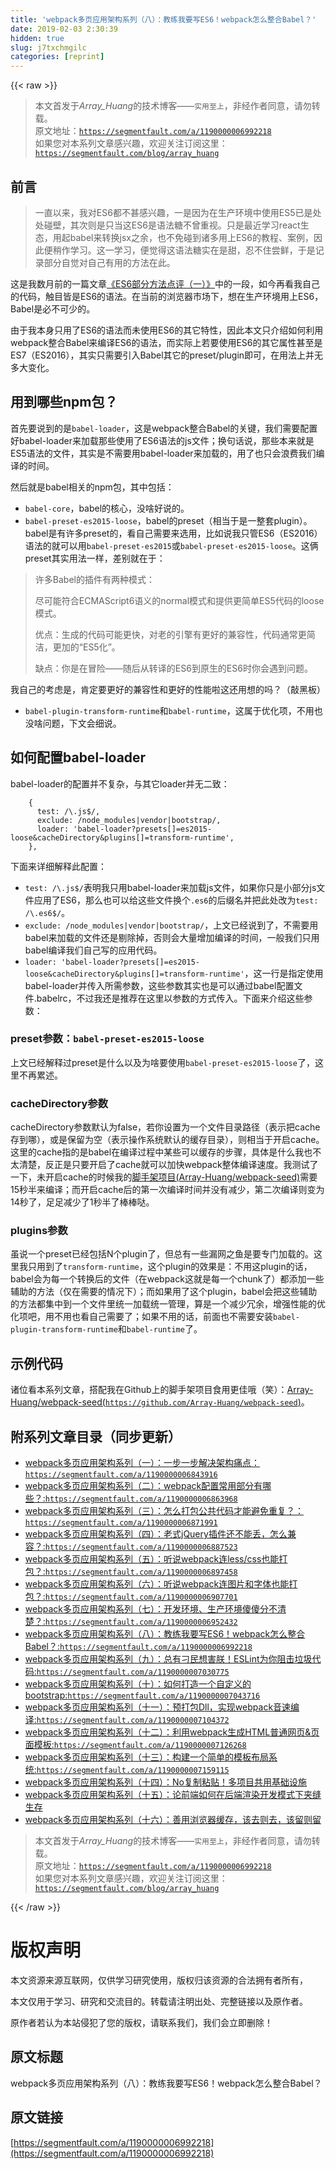 ```yaml
---
title: 'webpack多页应用架构系列（八）：教练我要写ES6！webpack怎么整合Babel？' 
date: 2019-02-03 2:30:39
hidden: true
slug: j7txchmgilc
categories: [reprint]
---
```


{{< raw >}}

                    
<blockquote>本文首发于<em>Array_Huang</em>的技术博客——<code>实用至上</code>，非经作者同意，请勿转载。<br>原文地址：<a href="https://segmentfault.com/a/1190000006992218"><code>https://segmentfault.com/a/1190000006992218</code></a><br>如果您对本系列文章感兴趣，欢迎关注订阅这里：<a href="https://segmentfault.com/blog/array_huang" target="_blank"><code>https://segmentfault.com/blog/array_huang</code></a>
</blockquote>
<h2 id="articleHeader0">前言</h2>
<blockquote>一直以来，我对ES6都不甚感兴趣，一是因为在生产环境中使用ES5已是处处碰壁，其次则是只当这ES6是语法糖不曾重视。只是最近学习react生态，用起babel来转换jsx之余，也不免碰到诸多用上ES6的教程、案例，因此便稍作学习。这一学习，便觉得这语法糖实在是甜，忍不住尝鲜，于是记录部分自觉对自己有用的方法在此。</blockquote>
<p>这是我数月前的一篇文章<a href="https://segmentfault.com/a/1190000005042668">《ES6部分方法点评（一）》</a>中的一段，如今再看我自己的代码，触目皆是ES6的语法。在当前的浏览器市场下，想在生产环境用上ES6，Babel是必不可少的。</p>
<p>由于我本身只用了ES6的语法而未使用ES6的其它特性，因此本文只介绍如何利用webpack整合Babel来编译ES6的语法，而实际上若要使用ES6的其它属性甚至是ES7（ES2016），其实只需要引入Babel其它的preset/plugin即可，在用法上并无多大变化。</p>
<h2 id="articleHeader1">用到哪些npm包？</h2>
<p>首先要说到的是<code>babel-loader</code>，这是webpack整合Babel的关键，我们需要配置好babel-loader来加载那些使用了ES6语法的js文件；换句话说，那些本来就是ES5语法的文件，其实是不需要用babel-loader来加载的，用了也只会浪费我们编译的时间。</p>
<p>然后就是babel相关的npm包，其中包括：</p>
<ul>
<li>
<code>babel-core</code>，babel的核心，没啥好说的。</li>
<li>
<code>babel-preset-es2015-loose</code>，babel的preset（相当于是一整套plugin）。babel是有许多preset的，看自己需要来选用，比如说我只管ES6（ES2016）语法的就可以用<code>babel-preset-es2015</code>或<code>babel-preset-es2015-loose</code>。这俩preset其实用法一样，差别就在于：</li>
</ul>
<blockquote>许多Babel的插件有两种模式：<p>尽可能符合ECMAScript6语义的normal模式和提供更简单ES5代码的loose模式。</p>
<p>优点：生成的代码可能更快，对老的引擎有更好的兼容性，代码通常更简洁，更加的“ES5化”。</p>
<p>缺点：你是在冒险——随后从转译的ES6到原生的ES6时你会遇到问题。</p>
</blockquote>
<p>我自己的考虑是，肯定要更好的兼容性和更好的性能啦这还用想的吗？（敲黑板）</p>
<ul><li>
<code>babel-plugin-transform-runtime</code>和<code>babel-runtime</code>，这属于优化项，不用也没啥问题，下文会细说。</li></ul>
<h2 id="articleHeader2">如何配置babel-loader</h2>
<p>babel-loader的配置并不复杂，与其它loader并无二致：</p>
<div class="widget-codetool" style="display:none;">
      <div class="widget-codetool--inner">
      <span class="selectCode code-tool" data-toggle="tooltip" data-placement="top" title="" data-original-title="全选"></span>
      <span type="button" class="copyCode code-tool" data-toggle="tooltip" data-placement="top" data-clipboard-text="    {
      test: /\.js$/,
      exclude: /node_modules|vendor|bootstrap/,
      loader: 'babel-loader?presets[]=es2015-loose&amp;cacheDirectory&amp;plugins[]=transform-runtime',
    }," title="" data-original-title="复制"></span>
      <span type="button" class="saveToNote code-tool" data-toggle="tooltip" data-placement="top" title="" data-original-title="放进笔记"></span>
      </div>
      </div><pre class="javascript hljs"><code class="javascript">    {
      <span class="hljs-attr">test</span>: <span class="hljs-regexp">/\.js$/</span>,
      <span class="hljs-attr">exclude</span>: <span class="hljs-regexp">/node_modules|vendor|bootstrap/</span>,
      <span class="hljs-attr">loader</span>: <span class="hljs-string">'babel-loader?presets[]=es2015-loose&amp;cacheDirectory&amp;plugins[]=transform-runtime'</span>,
    },</code></pre>
<p>下面来详细解释此配置：</p>
<ul>
<li>
<code>test: /\.js$/</code>表明我只用babel-loader来加载js文件，如果你只是小部分js文件应用了ES6，那么也可以给这些文件换个<code>.es6</code>的后缀名并把此处改为<code>test: /\.es6$/</code>。</li>
<li>
<code>exclude: /node_modules|vendor|bootstrap/</code>，上文已经说到了，不需要用babel来加载的文件还是剔除掉，否则会大量增加编译的时间，一般我们只用babel编译我们自己写的应用代码。</li>
<li>
<code>loader: 'babel-loader?presets[]=es2015-loose&amp;cacheDirectory&amp;plugins[]=transform-runtime'</code>，这一行是指定使用babel-loader并传入所需参数，这些参数其实也是可以通过babel配置文件.babelrc，不过我还是推荐在这里以参数的方式传入。下面来介绍这些参数：</li>
</ul>
<h3 id="articleHeader3">preset参数：<code>babel-preset-es2015-loose</code>
</h3>
<p>上文已经解释过preset是什么以及为啥要使用<code>babel-preset-es2015-loose</code>了，这里不再累述。</p>
<h3 id="articleHeader4">cacheDirectory参数</h3>
<p>cacheDirectory参数默认为false，若你设置为一个文件目录路径（表示把cache存到哪），或是保留为空（表示操作系统默认的缓存目录），则相当于开启cache。这里的cache指的是babel在编译过程中某些可以缓存的步骤，具体是什么我也不太清楚，反正是只要开启了cache就可以加快webpack整体编译速度。我测试了一下，未开启cache的时候我的<a href="https://github.com/Array-Huang/webpack-seed" rel="nofollow noreferrer" target="_blank">脚手架项目(Array-Huang/webpack-seed)</a>需要15秒半来编译；而开启cache后的第一次编译时间并没有减少，第二次编译则变为14秒了，足足减少了1秒半了棒棒哒。</p>
<h3 id="articleHeader5">plugins参数</h3>
<p>虽说一个preset已经包括N个plugin了，但总有一些漏网之鱼是要专门加载的。这里我只用到了<code>transform-runtime</code>，这个plugin的效果是：不用这plugin的话，babel会为每一个转换后的文件（在webpack这就是每一个chunk了）都添加一些辅助的方法（仅在需要的情况下）；而如果用了这个plugin，babel会把这些辅助的方法都集中到一个文件里统一加载统一管理，算是一个减少冗余，增强性能的优化项吧，用不用也看自己需要了；如果不用的话，前面也不需要安装<code>babel-plugin-transform-runtime</code>和<code>babel-runtime</code>了。</p>
<h2 id="articleHeader6">示例代码</h2>
<p>诸位看本系列文章，搭配我在Github上的脚手架项目食用更佳哦（笑）：<a href="https://github.com/Array-Huang/webpack-seed" rel="nofollow noreferrer" target="_blank">Array-Huang/webpack-seed(<code>https://github.com/Array-Huang/webpack-seed</code>)</a>。</p>
<h2 id="articleHeader7">附系列文章目录（同步更新）</h2>
<ul>
<li><a href="https://segmentfault.com/a/1190000006843916">webpack多页应用架构系列（一）：一步一步解决架构痛点：<code>https://segmentfault.com/a/1190000006843916</code></a></li>
<li><a href="https://segmentfault.com/a/1190000006863968" target="_blank">webpack多页应用架构系列（二）：webpack配置常用部分有哪些？:<code>https://segmentfault.com/a/1190000006863968</code></a></li>
<li><a href="https://segmentfault.com/a/1190000006871991">webpack多页应用架构系列（三）：怎么打包公共代码才能避免重复？：<code>https://segmentfault.com/a/1190000006871991</code></a></li>
<li><a href="https://segmentfault.com/a/1190000006887523" target="_blank">webpack多页应用架构系列（四）：老式jQuery插件还不能丢，怎么兼容？:<code>https://segmentfault.com/a/1190000006887523</code></a></li>
<li><a href="https://segmentfault.com/a/1190000006897458">webpack多页应用架构系列（五）：听说webpack连less/css也能打包？:<code>https://segmentfault.com/a/1190000006897458</code></a></li>
<li><a href="https://segmentfault.com/a/1190000006907701" target="_blank">webpack多页应用架构系列（六）：听说webpack连图片和字体也能打包？:<code>https://segmentfault.com/a/1190000006907701</code></a></li>
<li><a href="https://segmentfault.com/a/1190000006952432">webpack多页应用架构系列（七）：开发环境、生产环境傻傻分不清楚？:<code>https://segmentfault.com/a/1190000006952432</code></a></li>
<li><a href="https://segmentfault.com/a/1190000006992218" target="_blank">webpack多页应用架构系列（八）：教练我要写ES6！webpack怎么整合Babel？:<code>https://segmentfault.com/a/1190000006992218</code></a></li>
<li><a href="https://segmentfault.com/a/1190000007030775">webpack多页应用架构系列（九）：总有刁民想害朕！ESLint为你阻击垃圾代码:<code>https://segmentfault.com/a/1190000007030775</code></a></li>
<li><a href="https://segmentfault.com/a/1190000007043716" target="_blank">webpack多页应用架构系列（十）：如何打造一个自定义的bootstrap:<code>https://segmentfault.com/a/1190000007043716</code></a></li>
<li><a href="https://segmentfault.com/a/1190000007104372">webpack多页应用架构系列（十一）：预打包Dll，实现webpack音速编译:<code>https://segmentfault.com/a/1190000007104372</code></a></li>
<li><a href="https://segmentfault.com/a/1190000007126268" target="_blank">webpack多页应用架构系列（十二）：利用webpack生成HTML普通网页&amp;页面模板:<code>https://segmentfault.com/a/1190000007126268</code></a></li>
<li><a href="https://segmentfault.com/a/1190000007159115">webpack多页应用架构系列（十三）：构建一个简单的模板布局系统:<code>https://segmentfault.com/a/1190000007159115</code></a></li>
<li><a href="https://segmentfault.com/a/1190000007301770" target="_blank">webpack多页应用架构系列（十四）：No复制粘贴！多项目共用基础设施</a></li>
<li><a href="https://segmentfault.com/a/1190000008203380">webpack多页应用架构系列（十五）：论前端如何在后端渲染开发模式下夹缝生存</a></li>
<li><a href="https://segmentfault.com/a/1190000010317802" target="_blank">webpack多页应用架构系列（十六）：善用浏览器缓存，该去则去，该留则留</a></li>
</ul>
<blockquote>本文首发于<em>Array_Huang</em>的技术博客——<code>实用至上</code>，非经作者同意，请勿转载。<br>原文地址：<a href="https://segmentfault.com/a/1190000006992218"><code>https://segmentfault.com/a/1190000006992218</code></a><br>如果您对本系列文章感兴趣，欢迎关注订阅这里：<a href="https://segmentfault.com/blog/array_huang" target="_blank"><code>https://segmentfault.com/blog/array_huang</code></a>
</blockquote>

                
{{< /raw >}}

# 版权声明
本文资源来源互联网，仅供学习研究使用，版权归该资源的合法拥有者所有，

本文仅用于学习、研究和交流目的。转载请注明出处、完整链接以及原作者。

原作者若认为本站侵犯了您的版权，请联系我们，我们会立即删除！

## 原文标题
webpack多页应用架构系列（八）：教练我要写ES6！webpack怎么整合Babel？

## 原文链接
[https://segmentfault.com/a/1190000006992218](https://segmentfault.com/a/1190000006992218)

